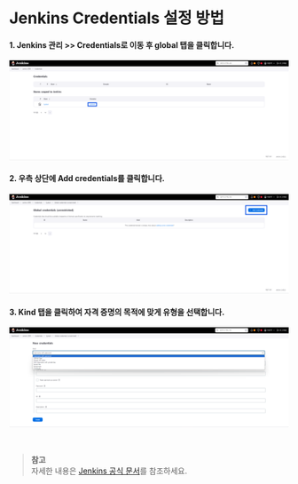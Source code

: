 # Jenkins Credentials 설정 방법

#### 1. Jenkins 관리 >> Credentials로 이동 후 global 탭을 클릭합니다.

![credentials-1](images/credentials-1.png)

#### 2. 우측 상단에 Add credentials를 클릭합니다.

![credentials-2](images/credentials-2.png)

#### 3. Kind 탭을 클릭하여 자격 증명의 목적에 맞게 유형을 선택합니다.

![credentials-3](images/credentials-3.png)

<br/>

> **참고** <br/>
> 자세한 내용은 [Jenkins 공식 문서](https://www.jenkins.io/doc/book/using/using-credentials/)를 참조하세요.
